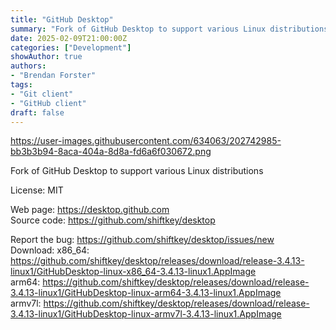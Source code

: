 ```yaml
---
title: "GitHub Desktop"
summary: "Fork of GitHub Desktop to support various Linux distributions"
date: 2025-02-09T21:00:00Z
categories: ["Development"]
showAuthor: true
authors:
- "Brendan Forster"
tags: 
- "Git client"
- "GitHub client"
draft: false
---
```


https://user-images.githubusercontent.com/634063/202742985-bb3b3b94-8aca-404a-8d8a-fd6a6f030672.png

Fork of GitHub Desktop to support various Linux distributions

License: MIT

Web page: <https://desktop.github.com>  
Source code: <https://github.com/shiftkey/desktop>

Report the bug: <https://github.com/shiftkey/desktop/issues/new>  
Download:   x86_64: <https://github.com/shiftkey/desktop/releases/download/release-3.4.13-linux1/GitHubDesktop-linux-x86_64-3.4.13-linux1.AppImage>  
            arm64: <https://github.com/shiftkey/desktop/releases/download/release-3.4.13-linux1/GitHubDesktop-linux-arm64-3.4.13-linux1.AppImage>  
            armv7l: <https://github.com/shiftkey/desktop/releases/download/release-3.4.13-linux1/GitHubDesktop-linux-armv7l-3.4.13-linux1.AppImage>  
